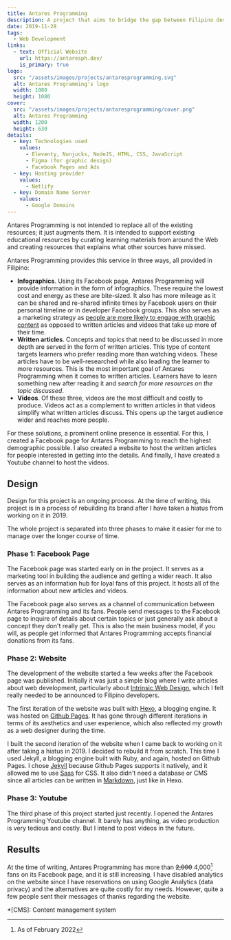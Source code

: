 ```yaml
---
title: Antares Programming
description: A project that aims to bridge the gap between Filipino developers and accessible learning resources about web development by sharing knowledge and using the Filipino language as its medium.
date: 2019-11-28
tags:
  - Web Development
links:
  - text: Official Website
    url: https://antaresph.dev/
    is_primary: true
logo:
  src: "/assets/images/projects/antaresprogramming.svg"
  alt: Antares Programming's logo
  width: 1080
  height: 1080
cover:
  src: "/assets/images/projects/antaresprogramming/cover.png"
  alt: Antares Programming
  width: 1200
  height: 630
details:
  - key: Technologies used
    values:
      - Eleventy, Nunjucks, NodeJS, HTML, CSS, JavaScript
      - Figma (for graphic design)
      - Facebook Pages and Ads
  - key: Hosting provider
    values:
      - Netlify
  - key: Domain Name Server
    values:
      - Google Domains
---
```


Antares Programming is not intended to replace all of the existing resources; it just augments them. It is intended to support existing educational resources by curating learning materials from around the Web and creating resources that explains what other sources have missed. 

Antares Programming provides this service in three ways, all provided in Filipino: 

- **Infographics**. Using its Facebook page, Antares Programming will provide information in the form of infographics. These require the lowest cost and energy as these are bite-sized. It also has more mileage as it can be shared and re-shared infinite times by Facebook users on their personal timeline or in developer Facebook groups. This also serves as a marketing strategy as [people are more likely to engage with graphic content](https://buffer.com/resources/7-facebook-stats-you-should-know-for-a-more-engaging-page/#1-photo-posts-get-39-more-interaction) as opposed to written articles and videos that take up more of their time. 
- **Written articles**. Concepts and topics that need to be discussed in more depth are served in the form of written articles. This type of content targets learners who prefer reading more than watching videos. These articles have to be well-researched while also leading the learner to more resources. This is the most important goal of Antares Programming when it comes to written articles. Learners have to learn something new after reading it and *search for more resources on the topic discussed*.
- **Videos**. Of these three, videos are the most difficult and costly to produce. Videos act as a complement to written articles in that videos simplify what written articles discuss. This opens up the target audience wider and reaches more people. 

For these solutions, a prominent online presence is essential. For this, I created a Facebook page for Antares Programming to reach the highest demographic possible. I also created a website to host the written articles for people interested in getting into the details. And finally, I have created a Youtube channel to host the videos. 

## Design

Design for this project is an ongoing process. At the time of writing, this project is in a process of rebuilding its brand after I have taken a hiatus from working on it in 2019.

The whole project is separated into three phases to make it easier for me to manage over the longer course of time. 

### Phase 1: Facebook Page

The Facebook page was started early on in the project. It serves as a marketing tool in building the audience and getting a wider reach. It also serves as an information hub for loyal fans of this project. It hosts all of the information about new articles and videos.

The Facebook page also serves as a channel of communication between Antares Programming and its fans. People send messages to the Facebook page to inquire of details about certain topics or just generally ask about a concept they don't really get. This is also the main business model, if you will, as people get informed that Antares Programming accepts financial donations from its fans. 

### Phase 2: Website

The development of the website started a few weeks after the Facebook page was published. Initially it was just a simple blog where I write articles about web development, particularly about [Intrinsic Web Design](https://www.zeldman.com/2018/05/02/transcript-intrinsic-web-design-with-jen-simmons-the-big-web-show/), which I felt really needed to be announced to Filipino developers.

The first iteration of the website was built with [Hexo](https://hexo.io/), a blogging engine. It was hosted on [Github Pages](https://github.io/). It has gone through different iterations in terms of its aesthetics and user experience, which also reflected my growth as a web designer during the time.

I built the second iteration of the website when I came back to working on it after taking a hiatus in 2019. I decided to rebuild it from scratch. This time I used Jekyll, a blogging engine built with Ruby, and again, hosted on Github Pages. I chose [Jekyll](https://jekyllrb.com/) because Github Pages supports it natively, and it allowed me to use [Sass](https://sass-lang.com/) for CSS. It also didn't need a database or CMS since all articles can be written in [Markdown](https://www.markdownguide.org/), just like in Hexo. 

### Phase 3: Youtube

The third phase of this project started just recently. I opened the Antares Programming Youtube channel. It barely has anything, as video production is very tedious and costly. But I intend to post videos in the future. 

## Results

At the time of writing, Antares Programming has more than ~~2,000~~ 4,000[^1] fans on its Facebook page, and it is still increasing. I have disabled analytics on the website since I have reservations on using Google Analytics (data privacy) and the alternatives are quite costly for my needs. However, quite a few people sent their messages of thanks regarding the website. 

*[CMS]: Content management system

[^1]: As of February 2022